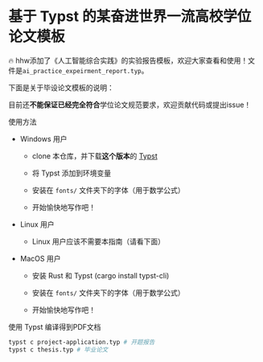 # 基于 Typst 的某奋进世界一流高校学位论文模板

:fire: hhw添加了《人工智能综合实践》的实验报告模板，欢迎大家查看和使用！文件是`ai_practice_expeirment_report.typ`。

下面是关于毕设论文模板的说明：

目前还**不能保证已经完全符合**学位论文规范要求，欢迎贡献代码或提出issue！

使用方法

- Windows 用户

    - clone 本仓库，并下载**这个版本**的 [Typst](https://github.com/typst/typst/releases/tag/v0.12.0)

    - 将 Typst 添加到环境变量
    
    - 安装在 `fonts/` 文件夹下的字体（用于数学公式）

    - 开始愉快地写作吧！

- Linux 用户

    - Linux 用户应该不需要本指南（请看下面）

- MacOS 用户

    - 安装 Rust 和 Typst (cargo install typst-cli)

    - 安装在 `fonts/` 文件夹下的字体（用于数学公式）

    - 开始愉快地写作吧！

使用 Typst 编译得到PDF文档

```bash
typst c project-application.typ # 开题报告
typst c thesis.typ # 毕业论文
```
